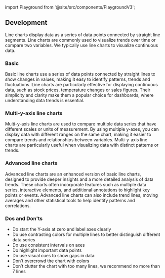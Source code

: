 import Playground from '@site/src/components/PlaygroundV3';

## Development

Line charts display data as a series of data points connected by straight line segments. Line charts are commonly used to visualize trends over time or compare two variables. We typically use line charts to visualize continuous data.

### Basic

Basic line charts use a series of data points connected by straight lines to show changes in values, making it easy to identify patterns, trends and fluctuations. Line charts are particularly effective for displaying continuous data, such as stock prices, temperature changes or sales figures. Their simplicity and clarity make them a popular choice for dashboards, where understanding data trends is essential.

<Playground
height="40rem"
name="echarts-line-simple"
noMargin
examplesByName>
</Playground>

### Multi-y-axis line charts

Multi-y-axis line charts are used to compare multiple data series that have different scales or units of measurement. By using multiple y-axes, you can display data with different ranges on the same chart, making it easier to compare trends and relationships between variables. Multi-y-axis line charts are particularly useful when visualizing data with distinct patterns or trends.

<Playground
height="40rem"
name="echarts-line-multiple-y-axis"
noMargin
examplesByName>
</Playground>

### Advanced line charts

Advanced line charts are an enhanced version of basic line charts, designed to provide deeper insights and a more detailed analysis of data trends. These charts often incorporate features such as multiple data series, interactive elements, and additional annotations to highlight key points or events. Advanced line charts can also include trend lines, moving averages and other statistical tools to help identify patterns and correlations.

<Playground
height="40rem"
name="echarts-line-advanced"
noMargin
examplesByName>
</Playground>

### Dos and Don'ts

- Do start the Y-axis at zero and label axes clearly
- Do use contrasting colors for multiple lines to better distinguish different data series
- Do use consistent intervals on axes
- Do highlight important data points
- Do use visual cues to show gaps in data
- Don’t overcrowd the chart with colors
- Don’t clutter the chart with too many lines, we recommend no more than 7 lines
